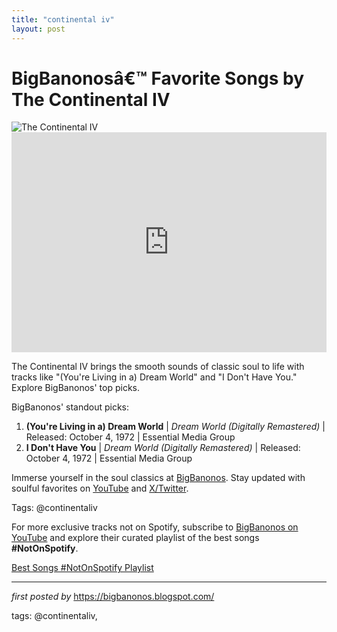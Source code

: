 ```yaml
---
title: "continental iv"
layout: post
---
```

<!-- Title of the Post -->
<h1 >BigBanonosâ€™ Favorite Songs by The Continental IV</h1> <!-- Featured Image -->
<div > <img src="https://i.scdn.co/image/ab67616d0000b27367aef122aa89291801c64e27" alt="The Continental IV">
</div> <!-- Spotify Embed -->
<div > <iframe src="https://open.spotify.com/embed/playlist/1JhigVc0tr7QGOxbQB8ZGD?utm_source=generator" width="100%" height="352" frameBorder="0" allowfullscreen="" allow="autoplay; clipboard-write; encrypted-media; fullscreen; picture-in-picture" loading="lazy"></iframe>
</div> <!-- Introductory Text -->
<p >The Continental IV brings the smooth sounds of classic soul to life with tracks like "(You're Living in a) Dream World" and "I Don't Have You." Explore BigBanonos' top picks.</p> <!-- Song Highlights -->
<div > <p>BigBanonos' standout picks:</p> <ol> <li><strong>(You're Living in a) Dream World</strong> | <em>Dream World (Digitally Remastered)</em> | Released: October 4, 1972 | Essential Media Group</li> <li><strong>I Don't Have You</strong> | <em>Dream World (Digitally Remastered)</em> | Released: October 4, 1972 | Essential Media Group</li> </ol>
</div> <!-- Footer Links -->
<div > <p>Immerse yourself in the soul classics at <a href="https://bigbanonos.blogspot.com/" target="_blank">BigBanonos</a>. Stay updated with soulful favorites on <a href="https://www.youtube.com/@BigBanonos" target="_blank">YouTube</a> and <a href="https://x.com/bigbanonos" target="_blank">X/Twitter</a>.</p>
</div> <!-- Tags -->
<p >Tags: @continentaliv</p>


<!--Subscribe and Playlist Links-->
<div>
    <p>For more exclusive tracks not on Spotify, subscribe to <a href="https://www.youtube.com/@BigBanonos" target="_blank">BigBanonos on YouTube</a> and explore their curated playlist of the best songs <strong>#NotOnSpotify</strong>.</p>
    <p><a href="https://www.youtube.com/playlist?list=PLtuNtuTatqI0kFahUCbtbfenC_ET5O_tr" target="_blank">Best Songs #NotOnSpotify Playlist<br /></a></p></div>

<hr />

<p><em>first posted by</em> <a href="https://bigbanonos.blogspot.com/" rel="noopener" target="_new">https://bigbanonos.blogspot.com/</a></p>

<p>tags: @continentaliv,</p>
